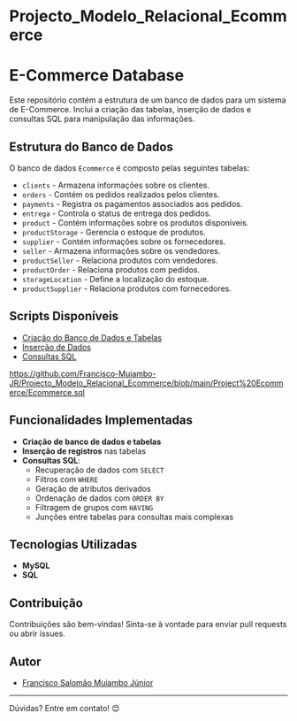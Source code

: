 # Projecto_Modelo_Relacional_Ecommerce


# E-Commerce Database

Este repositório contém a estrutura de um banco de dados para um sistema de E-Commerce. Inclui a criação das tabelas, inserção de dados e consultas SQL para manipulação das informações.

## Estrutura do Banco de Dados

O banco de dados `Ecommerce` é composto pelas seguintes tabelas:

- `clients` - Armazena informações sobre os clientes.
- `orders` - Contém os pedidos realizados pelos clientes.
- `payments` - Registra os pagamentos associados aos pedidos.
- `entrega` - Controla o status de entrega dos pedidos.
- `product` - Contém informações sobre os produtos disponíveis.
- `productStorage` - Gerencia o estoque de produtos.
- `supplier` - Contém informações sobre os fornecedores.
- `seller` - Armazena informações sobre os vendedores.
- `productSeller` - Relaciona produtos com vendedores.
- `productOrder` - Relaciona produtos com pedidos.
- `storageLocation` - Define a localização do estoque.
- `productSupplier` - Relaciona produtos com fornecedores.

## Scripts Disponíveis

- [Criação do Banco de Dados e Tabelas](https://github.com/Francisco-Muiambo-JR/Projecto_Modelo_Relacional_Ecommerce/blob/main/Project%20Ecommerce/Ecommerce.sql)
- [Inserção de Dados](./scripts/insert_data.sql)
- [Consultas SQL](https://github.com/Francisco-Muiambo-JR/Projecto_Modelo_Relacional_Ecommerce/blob/main/Project%20Ecommerce/Consult_Ecommerce.sql)

https://github.com/Francisco-Muiambo-JR/Projecto_Modelo_Relacional_Ecommerce/blob/main/Project%20Ecommerce/Ecommerce.sql
## Funcionalidades Implementadas

- **Criação de banco de dados e tabelas**
- **Inserção de registros** nas tabelas
- **Consultas SQL**:
  - Recuperação de dados com `SELECT`
  - Filtros com `WHERE`
  - Geração de atributos derivados
  - Ordenação de dados com `ORDER BY`
  - Filtragem de grupos com `HAVING`
  - Junções entre tabelas para consultas mais complexas


## Tecnologias Utilizadas

- **MySQL**
- **SQL**

## Contribuição

Contribuições são bem-vindas! Sinta-se à vontade para enviar pull requests ou abrir issues.

## Autor

- [Francisco Salomão Muiambo Júnior](https://github.com/Francisco-Muiambo-JR)

---
Dúvidas? Entre em contato! 😊

